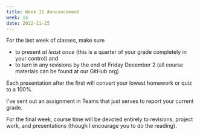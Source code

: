 ```yaml
---
title: Week 15 Announcement
week: 15
date: 2022-11-25
---
```


For the last week of classes, make sure 
- to present _at least once_ (this is a quarter of your grade 
completely in your control) and 
- to turn in any revisions by the end of Friday December 2 
(all course materials can be found at our GitHub org) 

Each presentation after the first will convert your lowest 
homework or quiz to a 100%. 

I've sent out an assignment in Teams that just serves to 
report your current grade. 

For the final week, course time will be devoted entirely to 
revisions, project work, and presentations (though I 
encourage you to do the reading). 
